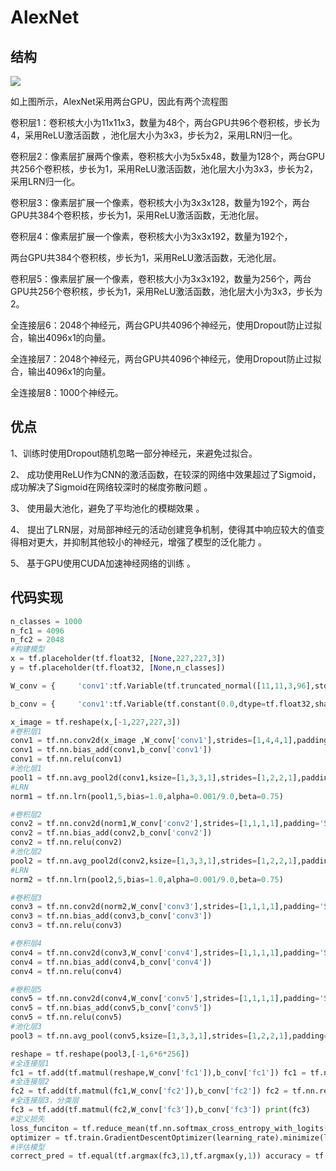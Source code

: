 # AlexNet

## 结构

![]( https://github.com/Shigurea/boke/blob/master/pic/20190614111847701.png )

如上图所示，AlexNet采用两台GPU，因此有两个流程图

卷积层1：卷积核大小为11x11x3，数量为48个，两台GPU共96个卷积核，步长为4，采用ReLU激活函数 ，池化层大小为3x3，步长为2，采用LRN归一化。

卷积层2：像素层扩展两个像素，卷积核大小为5x5x48，数量为128个，两台GPU共256个卷积核，步长为1，采用ReLU激活函数，池化层大小为3x3，步长为2，采用LRN归一化。

卷积层3：像素层扩展一个像素，卷积核大小为3x3x128，数量为192个，两台GPU共384个卷积核，步长为1，采用ReLU激活函数，无池化层。

卷积层4：像素层扩展一个像素，卷积核大小为3x3x192，数量为192个，

两台GPU共384个卷积核，步长为1，采用ReLU激活函数，无池化层。

卷积层5：像素层扩展一个像素，卷积核大小为3x3x192，数量为256个，两台GPU共256个卷积核，步长为1，采用ReLU激活函数，池化层大小为3x3，步长为2。

全连接层6：2048个神经元，两台GPU共4096个神经元，使用Dropout防止过拟合，输出4096x1的向量。

全连接层7：2048个神经元，两台GPU共4096个神经元，使用Dropout防止过拟合，输出4096x1的向量。

全连接层8：1000个神经元。

## 优点

1、训练时使用Dropout随机忽略一部分神经元，来避免过拟合。

2、 成功使用ReLU作为CNN的激活函数，在较深的网络中效果超过了Sigmoid，成功解决了Sigmoid在网络较深时的梯度弥散问题 。

3、 使用最大池化，避免了平均池化的模糊效果 。

4、 提出了LRN层，对局部神经元的活动创建竞争机制，使得其中响应较大的值变得相对更大，并抑制其他较小的神经元，增强了模型的泛化能力 。

5、 基于GPU使用CUDA加速神经网络的训练 。

## 代码实现

```python
n_classes = 1000 
n_fc1 = 4096
n_fc2 = 2048
#构建模型
x = tf.placeholder(tf.float32, [None,227,227,3])
y = tf.placeholder(tf.float32, [None,n_classes])

W_conv = {     'conv1':tf.Variable(tf.truncated_normal([11,11,3,96],stddev=0.0001)),     'conv2':tf.Variable(tf.truncated_normal([5,5,96,256],stddev=0.01)),     'conv3':tf.Variable(tf.truncated_normal([3,3,256,384],stddev=0.01)),     'conv4':tf.Variable(tf.truncated_normal([3,3,384,384],stddev=0.01)),     'conv5':tf.Variable(tf.truncated_normal([3,3,384,256],stddev=0.01)),     'fc1':tf.Variable(tf.truncated_normal([6*6*256,n_fc1],stddev=0.1)),     'fc2':tf.Variable(tf.truncated_normal([n_fc1,n_fc2],stddev=0.1)),     'fc3':tf.Variable(tf.truncated_normal([n_fc2,n_classes],stddev=0.1)) }

b_conv = {     'conv1':tf.Variable(tf.constant(0.0,dtype=tf.float32,shape=[96])),     'conv2':tf.Variable(tf.constant(0.1,dtype=tf.float32,shape=[256])),     'conv3':tf.Variable(tf.constant(0.1,dtype=tf.float32,shape=[384])),     'conv4':tf.Variable(tf.constant(0.1,dtype=tf.float32,shape=[384])),     'conv5':tf.Variable(tf.constant(0.1,dtype=tf.float32,shape=[256])),     'fc1':tf.Variable(tf.constant(0.1,dtype=tf.float32,shape=[n_fc1])),     'fc2':tf.Variable(tf.constant(0.1,dtype=tf.float32,shape=[n_fc2])),     'fc3':tf.Variable(tf.constant(0.0,dtype=tf.float32,shape=[n_classes])) }

x_image = tf.reshape(x,[-1,227,227,3])
#卷积层1 
conv1 = tf.nn.conv2d(x_image ,W_conv['conv1'],strides=[1,4,4,1],padding='VALID') 
conv1 = tf.nn.bias_add(conv1,b_conv['conv1']) 
conv1 = tf.nn.relu(conv1) 
#池化层1 
pool1 = tf.nn.avg_pool2d(conv1,ksize=[1,3,3,1],strides=[1,2,2,1],padding='VALID') 
#LRN
norm1 = tf.nn.lrn(pool1,5,bias=1.0,alpha=0.001/9.0,beta=0.75) 

#卷积层2 
conv2 = tf.nn.conv2d(norm1,W_conv['conv2'],strides=[1,1,1,1],padding='SAME') 
conv2 = tf.nn.bias_add(conv2,b_conv['conv2']) 
conv2 = tf.nn.relu(conv2) 
#池化层2 
pool2 = tf.nn.avg_pool2d(conv2,ksize=[1,3,3,1],strides=[1,2,2,1],padding='VALID') 
#LRN 
norm2 = tf.nn.lrn(pool2,5,bias=1.0,alpha=0.001/9.0,beta=0.75)

#卷积层3 
conv3 = tf.nn.conv2d(norm2,W_conv['conv3'],strides=[1,1,1,1],padding='SAME') 
conv3 = tf.nn.bias_add(conv3,b_conv['conv3']) 
conv3 = tf.nn.relu(conv3)  

#卷积层4 
conv4 = tf.nn.conv2d(conv3,W_conv['conv4'],strides=[1,1,1,1],padding='SAME') 
conv4 = tf.nn.bias_add(conv4,b_conv['conv4'])
conv4 = tf.nn.relu(conv4)

#卷积层5 
conv5 = tf.nn.conv2d(conv4,W_conv['conv5'],strides=[1,1,1,1],padding='SAME') 
conv5 = tf.nn.bias_add(conv5,b_conv['conv5']) 
conv5 = tf.nn.relu(conv5) 
#池化层3 
pool3 = tf.nn.avg_pool(conv5,ksize=[1,3,3,1],strides=[1,2,2,1],padding='VALID') 

reshape = tf.reshape(pool3,[-1,6*6*256]) 
#全连接层1 
fc1 = tf.add(tf.matmul(reshape,W_conv['fc1']),b_conv['fc1']) fc1 = tf.nn.relu(fc1) fc1 = tf.nn.dropout(fc1,0.5) 
#全连接层2 
fc2 = tf.add(tf.matmul(fc1,W_conv['fc2']),b_conv['fc2']) fc2 = tf.nn.relu(fc2) fc2 = tf.nn.dropout(fc2,0.5) 
#全连接层3，分类层 
fc3 = tf.add(tf.matmul(fc2,W_conv['fc3']),b_conv['fc3']) print(fc3) 
#定义损失 
loss_funciton = tf.reduce_mean(tf.nn.softmax_cross_entropy_with_logits(logits=fc3, labels=y)) 
optimizer = tf.train.GradientDescentOptimizer(learning_rate).minimize(loss_funciton) 
#评估模型 
correct_pred = tf.equal(tf.argmax(fc3,1),tf.argmax(y,1)) accuracy = tf.reduce_mean(tf.cast(correct_pred,tf.float32))
```

### 
